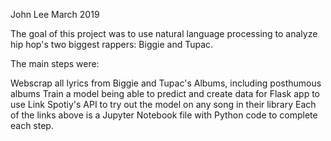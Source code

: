 John Lee
March 2019

The goal of this project was to use natural language processing to analyze hip hop's two biggest rappers: Biggie and Tupac. 

The main steps were:

Webscrap all lyrics from Biggie and Tupac's Albums, including posthumous albums
Train a model being able to predict and create data for Flask app to use
Link Spotiy's API to try out the model on any song in their library
Each of the links above is a Jupyter Notebook file with Python code to complete each step.

